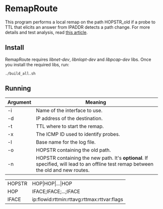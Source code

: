 RemapRoute
=======

This program performs a local remap on the path HOPSTR_old if a probe to TTL that elicits an answer from IPADDR detects a path change. For more details and test analysis, read <a href="">this article</a>.

## Install

RemapRoute requires *libnet-dev*, *libnlopt-dev* and *libpcap-dev* libs. Once you install the required libs, run:

```
./build_all.sh
```

## Running

| Argument | Meaning |
| - | - |
| -i | Name of the interface to use. |
| -d | IP address of the destination. |
| -t | TTL where to start the remap. |
| -x | The ICMP ID used to identify probes. |
| -l | Base name for the log file. |
| -o | HOPSTR containing the old path. |
| -n | HOPSTR containing the new path. It's **optional**. If specified, will lead to an offline test remap between the old and new routes. |

<table>
    <tr><td>HOPSTR</td><td>HOP|HOP|...|HOP</td></tr>
    <tr><td>HOP</td><td>IFACE;IFACE;...;IFACE</td></tr>
    <tr><td>IFACE</td><td>ip:flowid:rttmin:rttavg:rttmax:rttvar:flags</td></tr>
</table>
